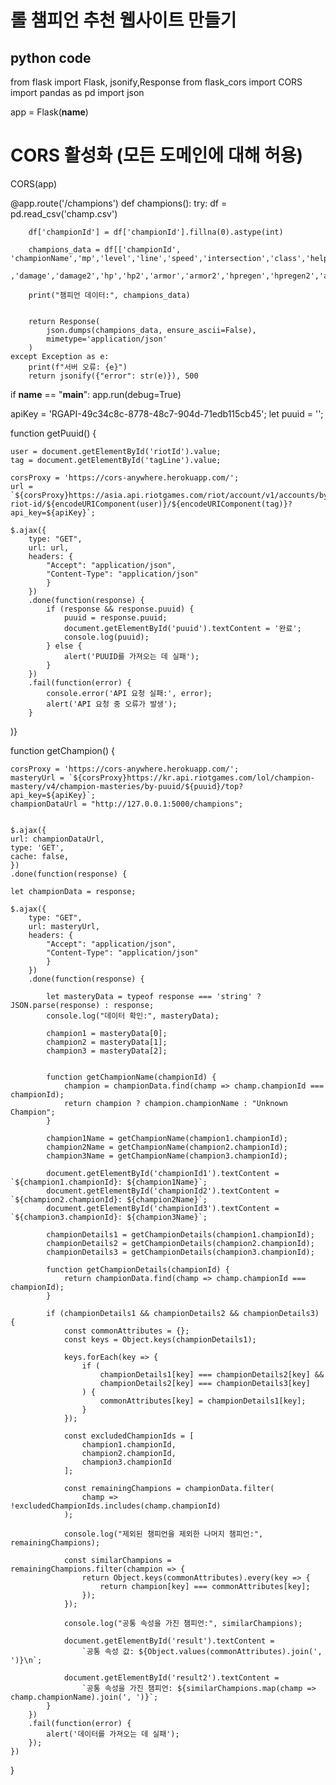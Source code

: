 # 롤 챔피언 추천 웹사이트 만들기
## python code

from flask import Flask, jsonify,Response
from flask_cors import CORS
import pandas as pd
import json

app = Flask(__name__)

# CORS 활성화 (모든 도메인에 대해 허용)
CORS(app)

@app.route('/champions')
def champions():
    try:
        df = pd.read_csv('champ.csv')

        df['championId'] = df['championId'].fillna(0).astype(int)
        
        champions_data = df[['championId', 'championName','mp','level','line','speed','intersection','class','help','weapon'
                             ,'damage','damage2','hp','hp2','armor','armor2','hpregen','hpregen2','attackspeed','attackspeed2']].to_dict(orient='records')

        print("챔피언 데이터:", champions_data) 

        
        return Response(
            json.dumps(champions_data, ensure_ascii=False), 
            mimetype='application/json'
        )
    except Exception as e:
        print(f"서버 오류: {e}")
        return jsonify({"error": str(e)}), 500

if __name__ == "__main__":
    app.run(debug=True)


apiKey = 'RGAPI-49c34c8c-8778-48c7-904d-71edb115cb45';
let puuid = ''; 

function getPuuid() {
        
    user = document.getElementById('riotId').value;
    tag = document.getElementById('tagLine').value;

    corsProxy = 'https://cors-anywhere.herokuapp.com/';
    url = `${corsProxy}https://asia.api.riotgames.com/riot/account/v1/accounts/by-riot-id/${encodeURIComponent(user)}/${encodeURIComponent(tag)}?api_key=${apiKey}`;

    $.ajax({
        type: "GET",
        url: url,
        headers: {
            "Accept": "application/json",
            "Content-Type": "application/json"
            }
        })
        .done(function(response) {
            if (response && response.puuid) {
                puuid = response.puuid; 
                document.getElementById('puuid').textContent = '완료';
                console.log(puuid);
            } else {
                alert('PUUID를 가져오는 데 실패');
            }  
        })
        .fail(function(error) {
            console.error('API 요청 실패:', error);
            alert('API 요청 중 오류가 발생');
        }
        
)}

function getChampion() {
   
    corsProxy = 'https://cors-anywhere.herokuapp.com/';
    masteryUrl = `${corsProxy}https://kr.api.riotgames.com/lol/champion-mastery/v4/champion-masteries/by-puuid/${puuid}/top?api_key=${apiKey}`;
    championDataUrl = "http://127.0.0.1:5000/champions"; 

    
    $.ajax({
    url: championDataUrl,
    type: 'GET',
    cache: false, 
    })
    .done(function(response) {

    let championData = response; 

    $.ajax({
        type: "GET",
        url: masteryUrl,
        headers: {
            "Accept": "application/json",
            "Content-Type": "application/json"
            }
        })
        .done(function(response) {

            let masteryData = typeof response === 'string' ? JSON.parse(response) : response;
            console.log("데이터 확인:", masteryData);

            champion1 = masteryData[0];
            champion2 = masteryData[1];
            champion3 = masteryData[2];

                    
            function getChampionName(championId) {
                champion = championData.find(champ => champ.championId === championId);
                return champion ? champion.championName : "Unknown Champion";
            }

            champion1Name = getChampionName(champion1.championId);
            champion2Name = getChampionName(champion2.championId);
            champion3Name = getChampionName(champion3.championId);

            document.getElementById('championId1').textContent = `${champion1.championId}: ${champion1Name}`;
            document.getElementById('championId2').textContent = `${champion2.championId}: ${champion2Name}`;
            document.getElementById('championId3').textContent = `${champion3.championId}: ${champion3Name}`;

            championDetails1 = getChampionDetails(champion1.championId);
            championDetails2 = getChampionDetails(champion2.championId);
            championDetails3 = getChampionDetails(champion3.championId);

            function getChampionDetails(championId) {
                return championData.find(champ => champ.championId === championId);
            }

            if (championDetails1 && championDetails2 && championDetails3) {
                const commonAttributes = {};
                const keys = Object.keys(championDetails1);
        
                keys.forEach(key => {
                    if (
                        championDetails1[key] === championDetails2[key] &&
                        championDetails2[key] === championDetails3[key]
                    ) {
                        commonAttributes[key] = championDetails1[key];
                    }
                });
        
                const excludedChampionIds = [
                    champion1.championId,
                    champion2.championId,
                    champion3.championId
                ];
        
                const remainingChampions = championData.filter(
                    champ => !excludedChampionIds.includes(champ.championId)
                );
        
                console.log("제외된 챔피언을 제외한 나머지 챔피언:", remainingChampions);
        
                const similarChampions = remainingChampions.filter(champion => {
                    return Object.keys(commonAttributes).every(key => {
                        return champion[key] === commonAttributes[key];
                    });
                });
        
                console.log("공통 속성을 가진 챔피언:", similarChampions);
                
                document.getElementById('result').textContent =
                    `공통 속성 값: ${Object.values(commonAttributes).join(', ')}\n`;

                document.getElementById('result2').textContent =
                    `공통 속성을 가진 챔피언: ${similarChampions.map(champ => champ.championName).join(', ')}`;
            }
        })
        .fail(function(error) {
            alert('데이터를 가져오는 데 실패');
        });
    })
}

